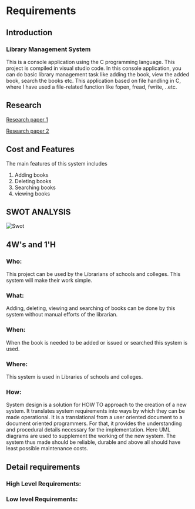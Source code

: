 # Requirements

## Introduction

### Library Management System
This is a console application using the C programming language. This project is compiled in visual studio code. In this console application, you can do basic library management task like adding the book, view the added book, search the books etc. This application based on file handling in C, where I have used a file-related function like fopen, fread, fwrite, ..etc.

## Research
[Research paper 1](https://www.freestudentprojects.com/java-projects/library-management-system-project-report/)

[Research paper 2](https://aticleworld.com/library-management-system-project-in-c/)

## Cost and Features

The main features of this system includes
1. Adding books
2. Deleting books
3. Searching books
4. viewing books

## SWOT ANALYSIS

![Swot](https://embed.creately.com/Re345tXDdel?type=svg)

## 4W's and 1'H

### Who:

This project can be used by the Librarians of schools and colleges. This system will make their work simple.

### What:

Adding, deleting, viewing and searching of books can be done by this system without manual efforts of the librarian.
 
### When:

When the book is needed to be added or issued or searched this system is used.

### Where:
This system is used in Libraries of schools and colleges.

### How:
System design is a solution for HOW TO approach to the creation of a new system. It translates system requirements into ways by which they can be made operational. It is a translational from a user oriented document to a document oriented programmers. For that, it provides the understanding and procedural details necessary for the implementation. Here UML diagrams are used to supplement the working of the new system. The system thus made should be reliable, durable and above all should have least possible maintenance costs.


## Detail requirements

### High Level Requirements:

### Low level Requirements:




